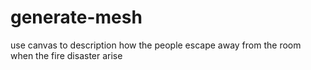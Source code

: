 # generate-mesh
use canvas to description how the people escape away from the room when the fire disaster arise
